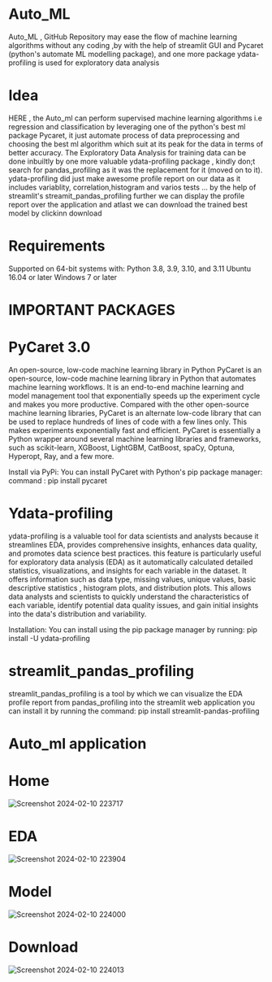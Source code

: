 # Auto_ML
Auto_ML , GitHub Repository may ease the flow of machine learning algorithms without any coding ,by with the help of streamlit GUI and Pycaret (python's automate ML modelling package), and one more package ydata-profiling is used for exploratory data analysis

# Idea
HERE , the Auto_ml can perform supervised machine learning algorithms i.e regression and classification by leveraging one of the python's best ml package Pycaret, 
it just automate process of data preprocessing and choosing the best ml algorithm which suit at its peak for the data in terms of better accuracy.
The Exploratory Data Analysis for training data can be done inbuiltly by one more valuable ydata-profiling package , kindly don;t search for pandas_profiling as it was the replacement for it (moved on to it).
ydata-profiling did just make awesome profile report on our data as it includes variablity, correlation,histogram and varios tests ...
by the help of streamlit's streamit_pandas_profiling further we can display the profile report over the application
and atlast we can download the trained best model by clickinn download

# Requirements
Supported on 64-bit systems with:
Python 3.8, 3.9, 3.10, and 3.11
Ubuntu 16.04 or later
Windows 7 or later

# IMPORTANT PACKAGES 
# PyCaret 3.0
An open-source, low-code machine learning library in Python
PyCaret is an open-source, low-code machine learning library in Python that automates machine learning workflows. It is an end-to-end machine learning and model management tool that exponentially speeds up the experiment cycle and makes you more productive.
Compared with the other open-source machine learning libraries, PyCaret is an alternate low-code library that can be used to replace hundreds of lines of code with a few lines only. This makes experiments exponentially fast and efficient. PyCaret is essentially a Python wrapper around several machine learning libraries and frameworks, such as scikit-learn, XGBoost, LightGBM, CatBoost, spaCy, Optuna, Hyperopt, Ray, and a few more.

Install via PyPi:
You can install PyCaret with Python's pip package manager:
command : pip install pycaret

# Ydata-profiling
ydata-profiling is a valuable tool for data scientists and analysts because it streamlines EDA, provides comprehensive insights, enhances data quality, and promotes data science best practices.
this feature is particularly useful for exploratory data analysis (EDA) as it automatically calculated detailed statistics, visualizations, and insights for each variable in the dataset. It offers information such as data type, missing values, unique values, basic descriptive statistics , histogram plots, and distribution plots. This allows data analysts and scientists to quickly understand the characteristics of each variable, identify potential data quality issues, and gain initial insights into the data's distribution and variability.

Installation:
You can install using the pip package manager by running:
pip install -U ydata-profiling

# streamlit_pandas_profiling
streamlit_pandas_profiling is a tool by which we can visualize the EDA profile report from pandas_profiling into the streamlit web application
you can install it by running the command:
pip install streamlit-pandas-profiling



# Auto_ml application

# Home
![Screenshot 2024-02-10 223717](https://github.com/Abubacker10/Auto_ML/assets/115818914/442189d8-a06b-48c2-a934-b235d16ed5fc)

# EDA
![Screenshot 2024-02-10 223904](https://github.com/Abubacker10/Auto_ML/assets/115818914/3aa63f79-66b9-449f-a1e2-03ebf81e420a)

# Model
![Screenshot 2024-02-10 224000](https://github.com/Abubacker10/Auto_ML/assets/115818914/a77e5c29-94b7-4509-88ab-5b78c8e8836e)

# Download
![Screenshot 2024-02-10 224013](https://github.com/Abubacker10/Auto_ML/assets/115818914/7cf32ed9-50ff-40f8-9240-ed4a4e3918c8)








